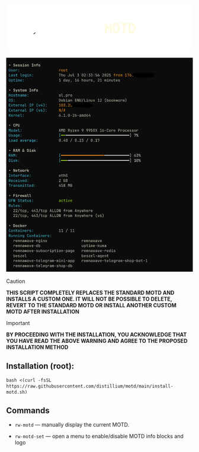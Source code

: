 ![screenshot](screenshot-1.png)

![screenshot](screenshot.png)

> [!CAUTION]  
> **THIS SCRIPT COMPLETELY REPLACES THE STANDARD MOTD AND INSTALLS A CUSTOM ONE. IT WILL NOT BE POSSIBLE TO DELETE, REVERT TO THE STANDARD MOTD OR INSTALL ANOTHER CUSTOM MOTD AFTER INSTALLATION**

> [!IMPORTANT]  
> **BY PROCEEDING WITH THE INSTALLATION, YOU ACKNOWLEDGE THAT YOU HAVE READ THE ABOVE WARNING AND AGREE TO THE PROPOSED INSTALLATION METHOD**

## Installation (root):

```
bash <(curl -fsSL https://raw.githubusercontent.com/distillium/motd/main/install-motd.sh)
```

## Commands

- `rw-motd` — manually display the current MOTD.

- `rw-motd-set` — open a menu to enable/disable MOTD info blocks and logo
